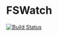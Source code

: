 # FSWatch

[![Build Status](https://github.com/colinxs/FSWatch.jl/workflows/CI/badge.svg)](https://github.com/colinxs/FSWatch.jl/actions)
